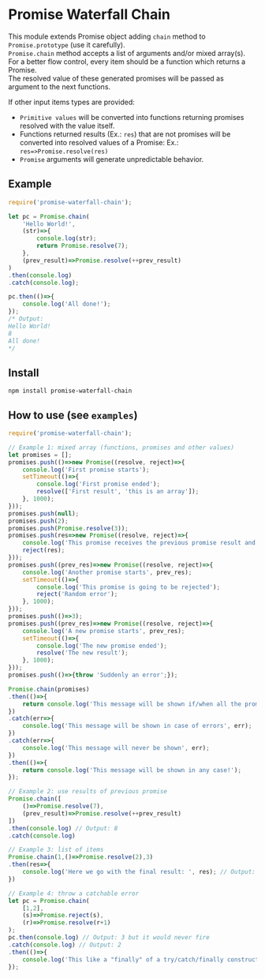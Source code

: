 # Promise Waterfall Chain

This module extends Promise object adding `chain` method to `Promise.prototype` (use it carefully).\
`Promise.chain` method accepts a list of arguments and/or mixed array(s).\
For a better flow control, every item should be a function which returns a Promise.\
The resolved value of these generated promises will be passed as argument to the next functions.

If other input items types are provided:
* `Primitive values` will be converted into functions returning promises resolved with the value itself.
* Functions returned results (Ex.: `res`) that are not promises will be converted into resolved values of a Promise: Ex.: `res=>Promise.resolve(res)`
* `Promise` arguments will generate unpredictable behavior.

## Example
```js
require('promise-waterfall-chain');

let pc = Promise.chain(
    'Hello World!',
    (str)=>{
        console.log(str);
        return Promise.resolve(7);
    },
    (prev_result)=>Promise.resolve(++prev_result)
)
.then(console.log)
.catch(console.log);

pc.then(()=>{
    console.log('All done!');
});
/* Output:
Hello World!
8
All done!
*/
```

## Install
`npm install promise-waterfall-chain`

## How to use (see `examples`)
```js
require('promise-waterfall-chain');

// Example 1: mixed array (functions, promises and other values)
let promises = [];
promises.push(()=>new Promise((resolve, reject)=>{
    console.log('First promise starts');
    setTimeout(()=>{
        console.log('First promise ended');
        resolve(['First result', 'this is an array']);
    }, 1000);
}));
promises.push(null);
promises.push(2);
promises.push(Promise.resolve(3));
promises.push(res=>new Promise((resolve, reject)=>{
    console.log('This promise receives the previous promise result and will then throw an error', res);
    reject(res);
}));
promises.push((prev_res)=>new Promise((resolve, reject)=>{
    console.log('Another promise starts', prev_res);
    setTimeout(()=>{
        console.log('This promise is going to be rejected');
        reject('Random error');
    }, 1000);
}));
promises.push(()=>3);
promises.push((prev_res)=>new Promise((resolve, reject)=>{
    console.log('A new promise starts', prev_res);
    setTimeout(()=>{
        console.log('The new promise ended');
        resolve('The new result');
    }, 1000);
}));
promises.push(()=>{throw 'Suddenly an error';});

Promise.chain(promises)
.then(()=>{
    return console.log('This message will be shown if/when all the promises will be fulfilled!');
})
.catch(err=>{
    console.log('This message will be shown in case of errors', err);
})
.catch(err=>{
    console.log('This message will never be shown', err);
})
.then(()=>{
    return console.log('This message will be shown in any case!');
});

// Example 2: use results of previous promise
Promise.chain([
    ()=>Promise.resolve(7),
    (prev_result)=>Promise.resolve(++prev_result)
])
.then(console.log) // Output: 8
.catch(console.log)

// Example 3: list of items
Promise.chain(1,()=>Promise.resolve(2),3)
.then(res=>{
    console.log('Here we go with the final result: ', res); // Output: 3
})

// Example 4: throw a catchable error
let pc = Promise.chain(
    [1,2],
    (s)=>Promise.reject(s),
    (r)=>Promise.resolve(r+1)
);
pc.then(console.log) // Output: 3 but it would never fire
.catch(console.log) // Output: 2
.then(()=>{
    console.log('This like a "finally" of a try/catch/finally construct');
});
```